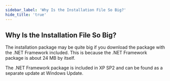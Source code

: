 ```yaml
---
sidebar_label: 'Why Is the Installation File So Big?'
hide_title: 'true'
---
```


## Why Is the Installation File So Big?

The installation package may be quite big if you download the package with the .NET Framework included. This is because the .NET Framework package is about 24 MB by itself.
 
The .NET Framework package is included in XP SP2 and can be found as a separate update at Windows Update.